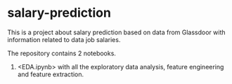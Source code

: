 # salary-prediction

This is a project about salary prediction based on data from Glassdoor with information related to data job salaries.

The repository contains 2 notebooks.

1. <EDA.ipynb> with all the exploratory data analysis, feature engineering and feature extraction.
